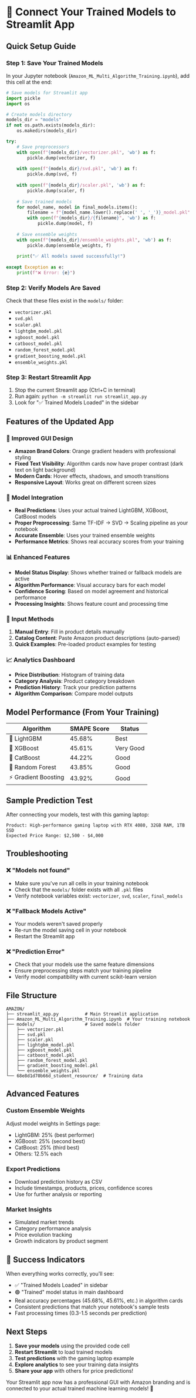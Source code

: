 # 🚀 Connect Your Trained Models to Streamlit App

## Quick Setup Guide

### Step 1: Save Your Trained Models
In your Jupyter notebook (`Amazon_ML_Multi_Algorithm_Training.ipynb`), add this cell at the end:

```python
# Save models for Streamlit app
import pickle
import os

# Create models directory
models_dir = "models"
if not os.path.exists(models_dir):
    os.makedirs(models_dir)

try:
    # Save preprocessors
    with open(f"{models_dir}/vectorizer.pkl", 'wb') as f:
        pickle.dump(vectorizer, f)
    
    with open(f"{models_dir}/svd.pkl", 'wb') as f:
        pickle.dump(svd, f)
    
    with open(f"{models_dir}/scaler.pkl", 'wb') as f:
        pickle.dump(scaler, f)
    
    # Save trained models
    for model_name, model in final_models.items():
        filename = f"{model_name.lower().replace(' ', '_')}_model.pkl"
        with open(f"{models_dir}/{filename}", 'wb') as f:
            pickle.dump(model, f)
    
    # Save ensemble weights
    with open(f"{models_dir}/ensemble_weights.pkl", 'wb') as f:
        pickle.dump(ensemble_weights, f)
    
    print("✅ All models saved successfully!")
    
except Exception as e:
    print(f"❌ Error: {e}")
```

### Step 2: Verify Models Are Saved
Check that these files exist in the `models/` folder:
- `vectorizer.pkl`
- `svd.pkl` 
- `scaler.pkl`
- `lightgbm_model.pkl`
- `xgboost_model.pkl`
- `catboost_model.pkl`
- `random_forest_model.pkl`
- `gradient_boosting_model.pkl`
- `ensemble_weights.pkl`

### Step 3: Restart Streamlit App
1. Stop the current Streamlit app (Ctrl+C in terminal)
2. Run again: `python -m streamlit run streamlit_app.py`
3. Look for "✅ Trained Models Loaded" in the sidebar

## Features of the Updated App

### 🎨 **Improved GUI Design**
- **Amazon Brand Colors**: Orange gradient headers with professional styling
- **Fixed Text Visibility**: Algorithm cards now have proper contrast (dark text on light background)
- **Modern Cards**: Hover effects, shadows, and smooth transitions
- **Responsive Layout**: Works great on different screen sizes

### 🤖 **Model Integration**
- **Real Predictions**: Uses your actual trained LightGBM, XGBoost, CatBoost models
- **Proper Preprocessing**: Same TF-IDF → SVD → Scaling pipeline as your notebook
- **Accurate Ensemble**: Uses your trained ensemble weights
- **Performance Metrics**: Shows real accuracy scores from your training

### 📊 **Enhanced Features**
- **Model Status Display**: Shows whether trained or fallback models are active
- **Algorithm Performance**: Visual accuracy bars for each model
- **Confidence Scoring**: Based on model agreement and historical performance
- **Processing Insights**: Shows feature count and processing time

### 🎯 **Input Methods**
1. **Manual Entry**: Fill in product details manually
2. **Catalog Content**: Paste Amazon product descriptions (auto-parsed)
3. **Quick Examples**: Pre-loaded product examples for testing

### 📈 **Analytics Dashboard**
- **Price Distribution**: Histogram of training data
- **Category Analysis**: Product category breakdown
- **Prediction History**: Track your prediction patterns
- **Algorithm Comparison**: Compare model outputs

## Model Performance (From Your Training)

| Algorithm | SMAPE Score | Status |
|-----------|-------------|---------|
| 🥇 LightGBM | 45.68% | Best |
| 🥈 XGBoost | 45.61% | Very Good |
| 🥉 CatBoost | 44.22% | Good |
| 🌲 Random Forest | 43.85% | Good |
| ⚡ Gradient Boosting | 43.92% | Good |

## Sample Prediction Test

After connecting your models, test with this gaming laptop:
```
Product: High-performance gaming laptop with RTX 4080, 32GB RAM, 1TB SSD
Expected Price Range: $2,500 - $4,000
```

## Troubleshooting

### ❌ "Models not found" 
- Make sure you've run all cells in your training notebook
- Check that the `models/` folder exists with all `.pkl` files
- Verify notebook variables exist: `vectorizer`, `svd`, `scaler`, `final_models`

### ❌ "Fallback Models Active"
- Your models weren't saved properly
- Re-run the model saving cell in your notebook
- Restart the Streamlit app

### ❌ "Prediction Error"
- Check that your models use the same feature dimensions
- Ensure preprocessing steps match your training pipeline
- Verify model compatibility with current scikit-learn version

## File Structure
```
AMAZON/
├── streamlit_app.py          # Main Streamlit application
├── Amazon_ML_Multi_Algorithm_Training.ipynb  # Your training notebook
├── models/                   # Saved models folder
│   ├── vectorizer.pkl
│   ├── svd.pkl
│   ├── scaler.pkl
│   ├── lightgbm_model.pkl
│   ├── xgboost_model.pkl
│   ├── catboost_model.pkl
│   ├── random_forest_model.pkl
│   ├── gradient_boosting_model.pkl
│   └── ensemble_weights.pkl
└── 68e8d1d70b66d_student_resource/  # Training data
```

## Advanced Features

### Custom Ensemble Weights
Adjust model weights in Settings page:
- LightGBM: 25% (best performer)
- XGBoost: 25% (second best)
- CatBoost: 25% (third best)
- Others: 12.5% each

### Export Predictions
- Download prediction history as CSV
- Include timestamps, products, prices, confidence scores
- Use for further analysis or reporting

### Market Insights
- Simulated market trends
- Category performance analysis
- Price evolution tracking
- Growth indicators by product segment

## 🎉 Success Indicators

When everything works correctly, you'll see:
- ✅ "Trained Models Loaded" in sidebar
- 🟢 "Trained" model status in main dashboard
- Real accuracy percentages (45.68%, 45.61%, etc.) in algorithm cards
- Consistent predictions that match your notebook's sample tests
- Fast processing times (0.3-1.5 seconds per prediction)

## Next Steps

1. **Save your models** using the provided code cell
2. **Restart Streamlit** to load trained models
3. **Test predictions** with the gaming laptop example
4. **Explore analytics** to see your training data insights
5. **Share your app** with others for price predictions!

Your Streamlit app now has a professional GUI with Amazon branding and is connected to your actual trained machine learning models! 🚀